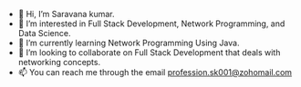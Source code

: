 - 👋 Hi, I’m Saravana kumar.
- 👀 I’m interested in Full Stack Development, Network Programming, and Data Science.
- 🌱 I’m currently learning Network Programming Using Java.
- 💞️ I’m looking to collaborate on Full Stack Development that deals with networking concepts.
- 📫 You can reach me through the email profession.sk001@zohomail.com

<!---
saravanakumar-20/saravanakumar-20 is a ✨ special ✨ repository because its `README.md` (this file) appears on your GitHub profile.
You can click the Preview link to take a look at your changes.
--->
